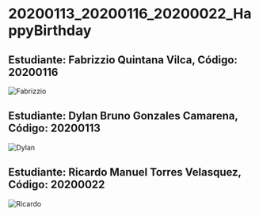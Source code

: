 # 20200113_20200116_20200022_HappyBirthday
## Estudiante: Fabrizzio Quintana Vilca, Código: 20200116
![Fabrizzio](https://github.com/fabriquin56123/20200113_20200116_20200022_HappyBirthday/assets/104164469/b52ba4fe-c3ed-4125-8258-701a3d2ca81a)
## Estudiante: Dylan Bruno Gonzales Camarena, Código: 20200113
![Dylan](https://github.com/fabriquin56123/20200113_20200116_20200022_HappyBirthday/assets/104164469/9f8ad1fe-0fb4-424d-b0ca-ac5dc13f1406)
## Estudiante: Ricardo Manuel Torres Velasquez, Código: 20200022
![Ricardo](https://github.com/fabriquin56123/20200113_20200116_20200022_HappyBirthday/assets/104164469/1732767a-b24d-4be1-9ba6-427bdd23b705)

